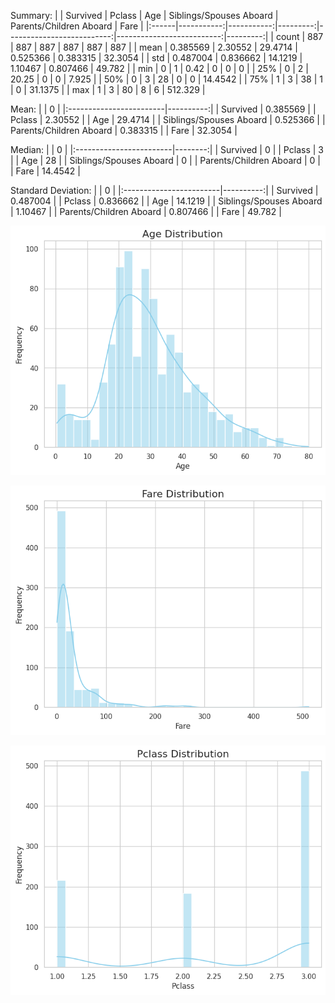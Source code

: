 Summary:
|       |   Survived |     Pclass |      Age |   Siblings/Spouses Aboard |   Parents/Children Aboard |     Fare |
|:------|-----------:|-----------:|---------:|--------------------------:|--------------------------:|---------:|
| count | 887        | 887        | 887      |                887        |                887        | 887      |
| mean  |   0.385569 |   2.30552  |  29.4714 |                  0.525366 |                  0.383315 |  32.3054 |
| std   |   0.487004 |   0.836662 |  14.1219 |                  1.10467  |                  0.807466 |  49.782  |
| min   |   0        |   1        |   0.42   |                  0        |                  0        |   0      |
| 25%   |   0        |   2        |  20.25   |                  0        |                  0        |   7.925  |
| 50%   |   0        |   3        |  28      |                  0        |                  0        |  14.4542 |
| 75%   |   1        |   3        |  38      |                  1        |                  0        |  31.1375 |
| max   |   1        |   3        |  80      |                  8        |                  6        | 512.329  |

Mean:
|                         |         0 |
|:------------------------|----------:|
| Survived                |  0.385569 |
| Pclass                  |  2.30552  |
| Age                     | 29.4714   |
| Siblings/Spouses Aboard |  0.525366 |
| Parents/Children Aboard |  0.383315 |
| Fare                    | 32.3054   |

Median:
|                         |       0 |
|:------------------------|--------:|
| Survived                |  0      |
| Pclass                  |  3      |
| Age                     | 28      |
| Siblings/Spouses Aboard |  0      |
| Parents/Children Aboard |  0      |
| Fare                    | 14.4542 |

Standard Deviation:
|                         |         0 |
|:------------------------|----------:|
| Survived                |  0.487004 |
| Pclass                  |  0.836662 |
| Age                     | 14.1219   |
| Siblings/Spouses Aboard |  1.10467  |
| Parents/Children Aboard |  0.807466 |
| Fare                    | 49.782    |

![image1](Age_distribution.png)


![image2](Fare_distribution.png)


![image3](Pclass_distribution.png)
